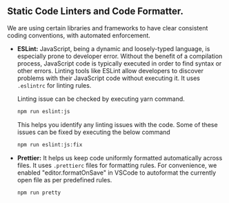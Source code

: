 ## Static Code Linters and Code Formatter.

We are using certain libraries and frameworks to have clear consistent coding conventions, with automated enforcement.

- **ESLint:**
  JavaScript, being a dynamic and loosely-typed language, is especially prone to developer error. Without the benefit of a compilation process, JavaScript code is typically executed in order to find syntax or other errors. Linting tools like ESLint allow developers to discover problems with their JavaScript code without executing it.
  It uses `.eslintrc` for linting rules.

  Linting issue can be checked by executing yarn command.

  ```sh
  npm run eslint:js
  ```

  This helps you identify any linting issues with the code. Some of these issues can be fixed by executing the below command

  ```sh
  npm run eslint:js:fix
  ```

- **Prettier:**
  It helps us keep code uniformly formatted automatically across files. It uses `.prettierc` files for formatting rules. For convenience, we enabled "editor.formatOnSave" in VSCode to autoformat the currently open file as per predefined rules.

   ```sh
  npm run pretty
  ```
